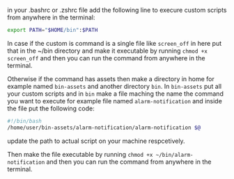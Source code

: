 in your .bashrc or .zshrc file add the following line to execure custom scripts from anywhere in the terminal:

```bash
export PATH="$HOME/bin":$PATH
```

In case if the custom is command is a single file like `screen_off` in here put that in the ~/bin directory and make it executable by running `chmod +x screen_off` and then you can run the command from anywhere in the terminal.

Otherwise if the command has assets then make a directory in home for example named `bin-assets` and another directory `bin`.
In `bin-assets` put all your custom scripts and in `bin` make a file maching the name the command you want to execute for example file named `alarm-notification` and inside the file put the following code:

```bash
#!/bin/bash
/home/user/bin-assets/alarm-notification/alarm-notification $@
```

update the path to actual script on your machine respcetively.

Then make the file executable by running `chmod +x ~/bin/alarm-notification` and then you can run the command from anywhere in the terminal.
